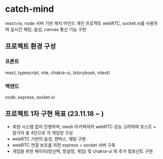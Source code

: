# catch-mind
react+ts, node 서버 기반 캐치 마인드 개인 프로젝트
webRTC, socket.io를 사용하여 실시간 채팅, 음성, canvas 통신 기능 구현

## 프로젝트 환경 구성
### 프론트
react, typescript, vite, chakra-ui, (storybook, vitest)

### 백엔드
node, express, socket.io

## 프로젝트 1차 구현 목표 (23.11.18 ~ )
- 회원 시스템 없이 진행하며, mesh 아키텍처의 webRTC 성능 고려하여 호스트 + 참가자 총 4인으로 각 게임방 구성
- webRTC 기반의 음성, 캔버스, 채팅 구현
- webRTC 연결 보조를 위한 express + socket 서버 구축
- 게임을 위한 페이지(방선택, 방설정, 게임) 및 chakra-ui 외 추가 컴포넌트 구현
